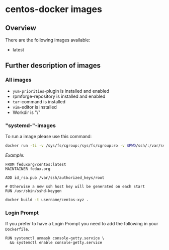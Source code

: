 # centos-docker images

## Overview

There are the following images available:

* latest

## Further description of images

### All images

* `yum-priorities`-plugin is installed and enabled
* rpmforge-repository is installed and enabled
* `tar`-command is installed
* `vim`-editor is installed
* Workdir is "/"

### "systemd-"-images

To run a image please use this command:

```bash
docker run -ti -v /sys/fs/cgroup:/sys/fs/cgroup:ro -v $PWD/ssh/:/var/ssh -v /var/log/journal:/var/log/journal -p 8022:22 username/centos
```

*Example:*

```docker
FROM feduxorg/centos:latest
MAINTAINER fedux.org

ADD id_rsa.pub /var/ssh/authorized_keys/root

# Otherwise a new ssh host key will be generated on each start
RUN /usr/sbin/sshd-keygen
```

```bash
docker build -t username/centos-xyz .
```

### Login Prompt

If you prefer to have a Login Prompt you need to add the following in your
`Dockerfile`.

~~~docker
RUN systemctl unmask console-getty.service \
  && systemctl enable console-getty.service
~~~
